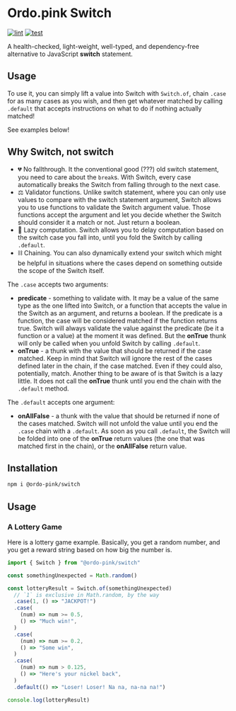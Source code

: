 # Ordo.pink Switch

[![lint](https://github.com/ordo-pink/switch/actions/workflows/lint.yml/badge.svg)](https://github.com/ordo-pink/switch/actions/workflows/lint.yml)
[![test](https://github.com/ordo-pink/switch/actions/workflows/test.yml/badge.svg)](https://github.com/ordo-pink/switch/actions/workflows/test.yml)

A health-checked, light-weight, well-typed, and dependency-free alternative to JavaScript **switch**
statement.

## Usage

To use it, you can simply lift a value into Switch with `Switch.of`, chain `.case` for as many cases
as you wish, and then get whatever matched by calling `.default` that accepts instructions on what
to do if nothing actually matched!

See examples below!

## Why Switch, not switch

- 💔 No fallthrough. It the conventional good (???) old switch statement, you need to care about the
  `break`s. With Switch, every case automatically breaks the Switch from falling through to the next
  case.
- ⚖ Validator functions. Unlike switch statement, where you can only use values to compare with the
  switch statement argument, Switch allows you to use functions to validate the Switch argument
  value. Those functions accept the argument and let you decide whether the Switch should consider
  it a match or not. Just return a boolean.
- 🦥 Lazy computation. Switch allows you to delay computation based on the switch case you fall
  into, until you fold the Switch by calling `.default`.
- ⛓ Chaining. You can also dynamically extend your switch which might be helpful in situations where
  the cases depend on something outside the scope of the Switch itself.

The `.case` accepts two arguments:

- **predicate** - something to validate with. It may be a value of the same type as the one lifted
  into Switch, or a function that accepts the value in the Switch as an argument, and returns a
  boolean. If the predicate is a function, the case will be considered matched if the function
  returns true. Switch will always validate the value against the predicate (be it a function or a
  value) at the moment it was defined. But the **onTrue** thunk will only be called when you unfold
  Switch by calling `.default`.
- **onTrue** - a thunk with the value that should be returned if the case matched. Keep in mind that
  Switch will ignore the rest of the cases defined later in the chain, if the case matched. Even if
  they could also, potentially, match. Another thing to be aware of is that Switch is a lazy little.
  It does not call the **onTrue** thunk until you end the chain with the `.default` method.

The `.default` accepts one argument:

- **onAllFalse** - a thunk with the value that should be returned if none of the cases matched.
  Switch will not unfold the value until you end the `.case` chain with a `.default`. As soon as you
  call `.default`, the Switch will be folded into one of the **onTrue** return values (the one that
  was matched first in the chain), or the **onAllFalse** return value.

## Installation

```sh
npm i @ordo-pink/switch
```

## Usage

### A Lottery Game

Here is a lottery game example. Basically, you get a random number, and you get a reward string
based on how big the number is.

```typescript
import { Switch } from "@ordo-pink/switch"

const somethingUnexpected = Math.random()

const lotteryResult = Switch.of(somethingUnexpected)
  // `1` is exclusive in Math.random, by the way
  .case(1, () => "JACKPOT!")
  .case(
    (num) => num >= 0.5,
    () => "Much win!",
  )
  .case(
    (num) => num >= 0.2,
    () => "Some win",
  )
  .case(
    (num) => num > 0.125,
    () => "Here's your nickel back",
  )
  .default(() => "Loser! Loser! Na na, na-na na!")

console.log(lotteryResult)
```
